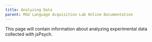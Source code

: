 ```yaml
---
title: Analyzing Data
parent: MSU Language Acquisition Lab Online Documentation
---
```

This page will contain information about analyzing experimental data collected with jsPsych.